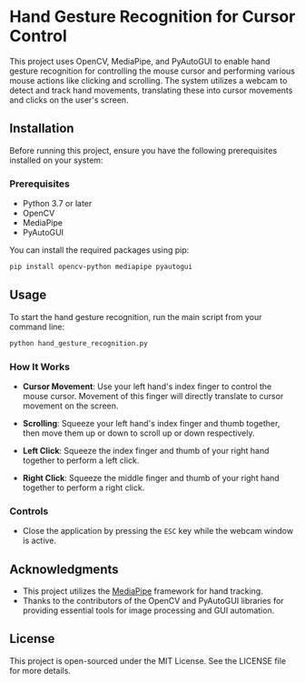 # Hand Gesture Recognition for Cursor Control

This project uses OpenCV, MediaPipe, and PyAutoGUI to enable hand gesture recognition for controlling the mouse cursor and performing various mouse actions like clicking and scrolling. The system utilizes a webcam to detect and track hand movements, translating these into cursor movements and clicks on the user's screen.

## Installation

Before running this project, ensure you have the following prerequisites installed on your system:

### Prerequisites

- Python 3.7 or later
- OpenCV
- MediaPipe
- PyAutoGUI

You can install the required packages using pip:

```bash
pip install opencv-python mediapipe pyautogui
```

## Usage

To start the hand gesture recognition, run the main script from your command line:

```bash
python hand_gesture_recognition.py
```


### How It Works

- **Cursor Movement**: Use your left hand's index finger to control the mouse cursor. Movement of this finger will directly translate to cursor movement on the screen.

- **Scrolling**: Squeeze your left hand's index finger and thumb together, then move them up or down to scroll up or down respectively.

- **Left Click**: Squeeze the index finger and thumb of your right hand together to perform a left click.

- **Right Click**: Squeeze the middle finger and thumb of your right hand together to perform a right click.

### Controls

- Close the application by pressing the `ESC` key while the webcam window is active.

## Acknowledgments

- This project utilizes the [MediaPipe](https://google.github.io/mediapipe/) framework for hand tracking.
- Thanks to the contributors of the OpenCV and PyAutoGUI libraries for providing essential tools for image processing and GUI automation.

## License

This project is open-sourced under the MIT License. See the LICENSE file for more details.

